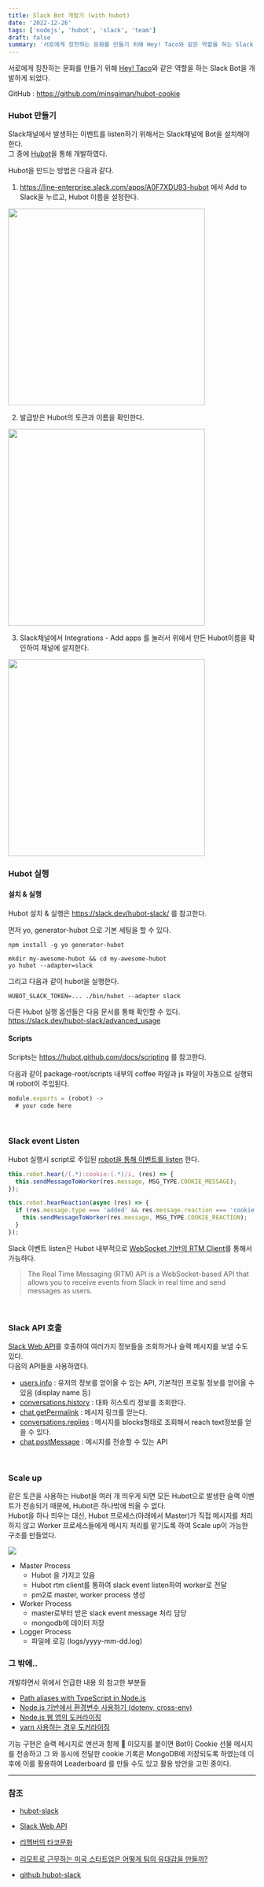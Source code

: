 ```yaml
---
title: Slack Bot 개발기 (with hubot)
date: '2022-12-26'
tags: ['nodejs', 'hubot', 'slack', 'team']
draft: false
summary: '서로에게 칭찬하는 문화를 만들기 위해 Hey! Taco와 같은 역할을 하는 Slack Bot을 개발하게 되었다.'
---
```


서로에게 칭찬하는 문화를 만들기 위해 [Hey! Taco](https://heytaco.com/)와 같은 역할을 하는 Slack Bot을 개발하게 되었다. <br />

GitHub : https://github.com/minsgiman/hubot-cookie

### Hubot 만들기

Slack채널에서 발생하는 이벤트를 listen하기 위해서는 Slack채널에 Bot을 설치해야 한다. <br />
그 중에 [Hubot](https://hubot.github.com/docs/)을 통해 개발하였다.

Hubot을 만드는 방법은 다음과 같다.

1. https://line-enterprise.slack.com/apps/A0F7XDU93-hubot 에서 Add to Slack을 누르고, Hubot 이름을 설정한다.

<img src="/static/images/hubot-create.png" width="400" />

2. 발급받은 Hubot의 토큰과 이름을 확인한다.

<img src="/static/images/hubot-token.png" width="400" />

3. Slack채널에서 Integrations - Add apps 를 눌러서 위에서 만든 Hubot이름을 확인하여 채널에 설치한다.

<img src="/static/images/hubot-channel.png" width="400" />

<br />

### Hubot 실행

#### 설치 & 실행

Hubot 설치 & 실행은 https://slack.dev/hubot-slack/ 를 참고한다.

먼저 yo, generator-hubot 으로 기본 세팅을 할 수 있다.

```
npm install -g yo generator-hubot

mkdir my-awesome-hubot && cd my-awesome-hubot
yo hubot --adapter=slack
```

그리고 다음과 같이 hubot을 실행한다.

```
HUBOT_SLACK_TOKEN=... ./bin/hubot --adapter slack
```

다른 Hubot 실행 옵션들은 다음 문서를 통해 확인할 수 있다. <br />
https://slack.dev/hubot-slack/advanced_usage

#### Scripts

Scripts는 https://hubot.github.com/docs/scripting 를 참고한다.

다음과 같이 package-root/scripts 내부의 coffee 파일과 js 파일이 자동으로 실행되며 robot이 주입된다.

```js
module.exports = (robot) ->
  # your code here
```

<br />

### Slack event Listen

Hubot 실행시 script로 주입된 [robot을 통해 이벤트를 listen](https://slack.dev/hubot-slack/basic_usage#listening-for-a-message) 한다. <br />

```ts
this.robot.hear(/(.*):cookie:(.*)/i, (res) => {
  this.sendMessageToWorker(res.message, MSG_TYPE.COOKIE_MESSAGE);
});

this.robot.hearReaction(async (res) => {
  if (res.message.type === 'added' && res.message.reaction === 'cookie') {
    this.sendMessageToWorker(res.message, MSG_TYPE.COOKIE_REACTION);
  }
});
```

Slack 이벤트 listen은 Hubot 내부적으로 [WebSocket 기반의 RTM Client](https://slack.dev/python-slack-sdk/real_time_messaging.html)를 통해서 가능하다.

> The Real Time Messaging (RTM) API is a WebSocket-based API that allows you to receive events from Slack in real time and send messages as users.

<br />

### Slack API 호출

[Slack Web API](https://slack.dev/hubot-slack/basic_usage#using-the-slack-web-api)를 호출하여 여러가지 정보들을 조회하거나 슬랙 메시지를 보낼 수도 있다. <br />
다음의 API들을 사용하였다.

- [users.info](https://api.slack.com/methods/users.info) : 유저의 정보를 얻어올 수 있는 API, 기본적인 프로필 정보를 얻어올 수 있음 (display name 등)
- [conversations.history](https://api.slack.com/methods/conversations.history) : 대화 히스토리 정보를 조회한다.
- [chat.getPermalink](https://api.slack.com/methods/chat.getPermalink) : 메시지 링크를 얻는다.
- [conversations.replies](https://api.slack.com/methods/conversations.replies) : 메시지를 blocks형태로 조회해서 reach text정보를 얻을 수 있다.
- [chat.postMessage](https://api.slack.com/methods/chat.postMessage) : 메시지를 전송할 수 있는 API

<br />

### Scale up

같은 토큰을 사용하는 Hubot을 여러 개 띄우게 되면 모든 Hubot으로 발생한 슬랙 이벤트가 전송되기 때문에, Hubot은 하나밖에 띄울 수 없다. <br />
Hubot을 하나 띄우는 대신, Hubot 프로세스(아래에서 Master)가 직접 메시지를 처리하지 않고 Worker 프로세스들에게 메시지 처리를 맡기도록 하여 Scale up이 가능한 구조를 만들었다.

<img src="/static/images/hey-cookie-scale-up.png" />

- Master Process
  - Hubot 을 가지고 있음
  - Hubot rtm client를 통하여 slack event listen하여 worker로 전달
  - pm2로 master, worker process 생성
- Worker Process
  - master로부터 받은 slack event message 처리 담당
  - mongodb에 데이터 저장
- Logger Process
  - 파일에 로깅 (logs/yyyy-mm-dd.log)

### 그 밖에..

개발하면서 위에서 언급한 내용 외 참고한 부분들

- [Path aliases with TypeScript in Node.js](https://levelup.gitconnected.com/path-aliases-with-typescript-in-node-js-230803e3f200)
- [Node.js 기반에서 환경변수 사용하기 (dotenv, cross-env)](https://velog.io/@public_danuel/process-env-on-node-js)
- [Node.js 웹 앱의 도커라이징](https://nodejs.org/ko/docs/guides/nodejs-docker-webapp/)
- [yarn 사용하는 경우 도커라이징](https://www.peterkimzz.com/super-easy-docker/)

기능 구현은 슬랙 메시지로 멘션과 함께 :cookie: 이모지를 붙이면 Bot이 Cookie 선물 메시지를 전송하고 그 와 동시에 전달한 cookie 기록은 MongoDB에 저장되도록 하였는데 이 후에 이를 활용하여 Leaderboard 를 만들 수도 있고 활용 방안을 고민 중이다.

---

### 참조

- [hubot-slack](https://slack.dev/hubot-slack/)

- [Slack Web API](https://api.slack.com/web)

- [리멤버의 타코문화](https://blog.dramancompany.com/2021/12/%EB%A6%AC%EB%A9%A4%EB%B2%84%EC%9D%98-%ED%83%80%EC%BD%94-%EB%AC%B8%ED%99%94%EB%A5%BC-%EC%86%8C%EA%B0%9C%ED%95%A9%EB%8B%88%EB%8B%A4/)

- [리모트로 근무하는 미국 스타트업은 어떻게 팀의 유대감을 만들까?](https://jiyu0719.medium.com/%EB%A6%AC%EB%AA%A8%ED%8A%B8%EB%A1%9C-%EA%B7%BC%EB%AC%B4%ED%95%98%EB%8A%94-%EB%AF%B8%EA%B5%AD-%EC%8A%A4%ED%83%80%ED%8A%B8%EC%97%85%EC%9D%80-%EC%96%B4%EB%96%BB%EA%B2%8C-%ED%8C%80%EC%9D%98-%EC%9C%A0%EB%8C%80%EA%B0%90%EC%9D%84-%EB%A7%8C%EB%93%A4%EA%B9%8C-2%ED%8E%B8-show-and-tell-appreciation-c503f711223f)

- [github hubot-slack](https://github.com/slackapi/hubot-slack)
